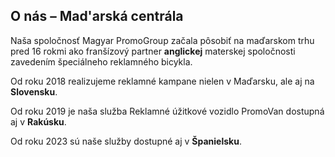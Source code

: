 ## O nás – Mad'arská centrála

Naša spoločnosť Magyar PromoGroup začala pôsobiť na maďarskom trhu pred 16 rokmi ako franšízový partner **anglickej** materskej spoločnosti zavedením špeciálneho reklamného bicykla.

Od roku 2018 realizujeme reklamné kampane nielen v Maďarsku, ale aj na **Slovensku**.

Od roku 2019 je naša služba Reklamné úžitkové vozidlo PromoVan dostupná aj v **Rakúsku**.

Od roku 2023 sú naše služby dostupné aj v **Španielsku**.
